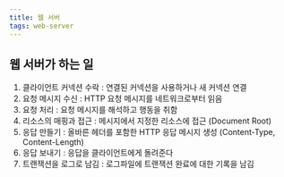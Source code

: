 ```yaml
---
title: 웹 서버
tags: web-server
---
```


## 웹 서버가 하는 일
1. 클라이언트 커넥션 수락 : 연결된 커넥션을 사용하거나 새 커넥션 연결
2. 요청 메시지 수신 : HTTP 요청 메시지를 네트워크로부터 읽음
3. 요청 처리 : 요청 메시지를 해석하고 행동을 취함
4. 리소스의 매핑과 접근 : 메시지에서 지정한 리소스에 접근 (Document Root)
5. 응답 만들기 : 올바른 헤더를 포함한 HTTP 응답 메시지 생성 (Content-Type, Content-Length)
6. 응답 보내기 : 응답을 클라이언트에게 돌려준다
7. 트랜잭션을 로그로 남김 : 로그파일에 트랜잭션 완료에 대한 기록을 남김